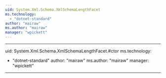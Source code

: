 ```yaml
---
uid: System.Xml.Schema.XmlSchemaLengthFacet
ms.technology: 
  - "dotnet-standard"
author: "mairaw"
ms.author: "mairaw"
manager: "wpickett"
---
```


---
uid: System.Xml.Schema.XmlSchemaLengthFacet.#ctor
ms.technology: 
  - "dotnet-standard"
author: "mairaw"
ms.author: "mairaw"
manager: "wpickett"
---
